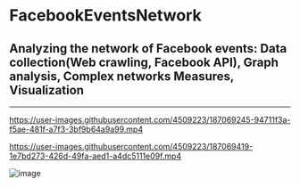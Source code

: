 # FacebookEventsNetwork
Analyzing the network of  Facebook events: Data collection(Web crawling, Facebook API), Graph analysis, Complex networks Measures, Visualization   
--------------------------------------------------------------------------------------------

--------------------------------------------------------------------------------------------
https://user-images.githubusercontent.com/4509223/187069245-94711f3a-f5ae-481f-a7f3-3bf9b64a9a99.mp4


https://user-images.githubusercontent.com/4509223/187069419-1e7bd273-426d-49fa-aed1-a4dc5111e09f.mp4



![image](https://user-images.githubusercontent.com/4509223/187068684-62bf8cf6-f6c2-4b85-9748-bec51b2ca84e.png)
